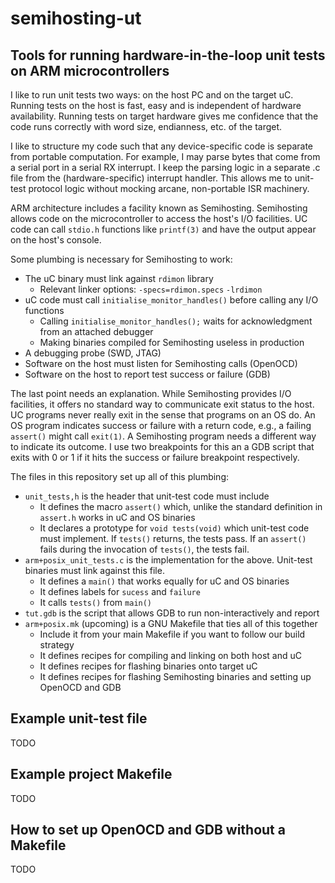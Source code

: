 # semihosting-ut

## Tools for running hardware-in-the-loop unit tests on ARM microcontrollers

I like to run unit tests two ways: on the host PC and on the target uC.
Running tests on the host is fast, easy and is independent of hardware availability.
Running tests on target hardware gives me confidence that the code runs correctly with word size, endianness, etc. of the target.

I like to structure my code such that any device-specific code is separate from portable computation.
For example, I may parse bytes that come from a serial port in a serial RX interrupt.
I keep the parsing logic in a separate .c file from the (hardware-specific) interrupt handler.
This allows me to unit-test protocol logic without mocking arcane, non-portable ISR machinery.

ARM architecture includes a facility known as Semihosting.
Semihosting allows code on the microcontroller to access the host's I/O facilities.
UC code can call `stdio.h` functions like `printf(3)` and have the output appear on the host's console.

Some plumbing is necessary for Semihosting to work:

* The uC binary must link against `rdimon` library
    * Relevant linker options: `-specs=rdimon.specs` `-lrdimon`
* uC code must call `initialise_monitor_handles()` before calling any I/O functions
    * Calling `initialise_monitor_handles();` waits for acknowledgment from an attached debugger
    * Making binaries compiled for Semihosting useless in production
* A debugging probe (SWD, JTAG)
* Software on the host must listen for Semihosting calls (OpenOCD)
* Software on the host to report test success or failure (GDB)

The last point needs an explanation.
While Semihosting provides I/O facilities, it offers no standard way to communicate exit status to the host.
UC programs never really exit in the sense that programs on an OS do.
An OS program indicates success or failure with a return code, e.g., a failing `assert()` might call `exit(1)`.
A Semihosting program needs a different way to indicate its outcome.
I use two breakpoints for this an a GDB script that exits with 0 or 1 if it hits the success or failure breakpoint respectively.

The files in this repository set up all of this plumbing:

* `unit_tests,h` is the header that unit-test code must include
    * It defines the macro `assert()` which, unlike the standard definition in `assert.h` works in uC and OS binaries
    * It declares a prototype for `void tests(void)` which unit-test code must implement. If `tests()` returns, the tests pass. If an `assert()` fails during the invocation of `tests()`, the tests fail.
* `arm+posix_unit_tests.c` is the implementation for the above. Unit-test binaries must link against this file.
    * It defines a `main()` that works equally for uC and OS binaries
    * It defines labels for `sucess` and `failure`
    * It calls `tests()` from `main()`
* `tut.gdb` is the script that allows GDB to run non-interactively and report
* `arm+posix.mk` (upcoming) is a GNU Makefile that ties all of this together
    * Include it from your main Makefile if you want to follow our build strategy
    * It defines recipes for compiling and linking on both host and uC
    * It defines recipes for flashing binaries onto target uC
    * It defines recipes for flashing Semihosting binaries and setting up OpenOCD and GDB

## Example unit-test file

TODO

## Example project Makefile

TODO

## How to set up OpenOCD and GDB without a Makefile

TODO
